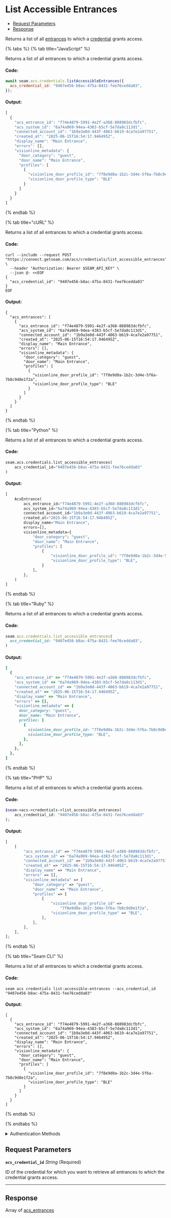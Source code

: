 # List Accessible Entrances

- [Request Parameters](#request-parameters)
- [Response](#response)

Returns a list of all [entrances](https://docs.seam.co/latest/api/acs/entrances) to which a [credential](https://docs.seam.co/latest/api/acs/credentials) grants access.


{% tabs %}
{% tab title="JavaScript" %}

Returns a list of all entrances to which a credential grants access.

#### Code:

```javascript
await seam.acs.credentials.listAccessibleEntrances({
  acs_credential_id: "9407e456-b8ac-475a-8431-fee76cedda03",
});
```

#### Output:

```javascript
[
  {
    "acs_entrance_id": "f74e4879-5991-4e2f-a368-888983dcfbfc",
    "acs_system_id": "6a74a969-94ea-4383-b5cf-5e7da8c113d1",
    "connected_account_id": "1b9a3e0d-443f-4063-b619-4ca7e2a97751",
    "created_at": "2025-06-15T16:54:17.946495Z",
    "display_name": "Main Entrance",
    "errors": [],
    "visionline_metadata": {
      "door_category": "guest",
      "door_name": "Main Entrance",
      "profiles": [
        {
          "visionline_door_profile_id": "7f8e9d0a-1b2c-3d4e-5f6a-7b8c9d0e1f2a",
          "visionline_door_profile_type": "BLE"
        }
      ]
    }
  }
]
```
{% endtab %}

{% tab title="cURL" %}

Returns a list of all entrances to which a credential grants access.

#### Code:

```curl
curl --include --request POST "https://connect.getseam.com/acs/credentials/list_accessible_entrances" \
  --header "Authorization: Bearer $SEAM_API_KEY" \
  --json @- <<EOF
{
  "acs_credential_id": "9407e456-b8ac-475a-8431-fee76cedda03"
}
EOF
```

#### Output:

```curl
{
  "acs_entrances": [
    {
      "acs_entrance_id": "f74e4879-5991-4e2f-a368-888983dcfbfc",
      "acs_system_id": "6a74a969-94ea-4383-b5cf-5e7da8c113d1",
      "connected_account_id": "1b9a3e0d-443f-4063-b619-4ca7e2a97751",
      "created_at": "2025-06-15T16:54:17.946495Z",
      "display_name": "Main Entrance",
      "errors": [],
      "visionline_metadata": {
        "door_category": "guest",
        "door_name": "Main Entrance",
        "profiles": [
          {
            "visionline_door_profile_id": "7f8e9d0a-1b2c-3d4e-5f6a-7b8c9d0e1f2a",
            "visionline_door_profile_type": "BLE"
          }
        ]
      }
    }
  ]
}
```
{% endtab %}

{% tab title="Python" %}

Returns a list of all entrances to which a credential grants access.

#### Code:

```python
seam.acs.credentials.list_accessible_entrances(
    acs_credential_id="9407e456-b8ac-475a-8431-fee76cedda03"
)
```

#### Output:

```python
[
    AcsEntrance(
        acs_entrance_id="f74e4879-5991-4e2f-a368-888983dcfbfc",
        acs_system_id="6a74a969-94ea-4383-b5cf-5e7da8c113d1",
        connected_account_id="1b9a3e0d-443f-4063-b619-4ca7e2a97751",
        created_at="2025-06-15T16:54:17.946495Z",
        display_name="Main Entrance",
        errors=[],
        visionline_metadata={
            "door_category": "guest",
            "door_name": "Main Entrance",
            "profiles": [
                {
                    "visionline_door_profile_id": "7f8e9d0a-1b2c-3d4e-5f6a-7b8c9d0e1f2a",
                    "visionline_door_profile_type": "BLE",
                }
            ],
        },
    )
]
```
{% endtab %}

{% tab title="Ruby" %}

Returns a list of all entrances to which a credential grants access.

#### Code:

```ruby
seam.acs.credentials.list_accessible_entrances(
  acs_credential_id: "9407e456-b8ac-475a-8431-fee76cedda03",
)
```

#### Output:

```ruby
[
  {
    "acs_entrance_id" => "f74e4879-5991-4e2f-a368-888983dcfbfc",
    "acs_system_id" => "6a74a969-94ea-4383-b5cf-5e7da8c113d1",
    "connected_account_id" => "1b9a3e0d-443f-4063-b619-4ca7e2a97751",
    "created_at" => "2025-06-15T16:54:17.946495Z",
    "display_name" => "Main Entrance",
    "errors" => [],
    "visionline_metadata" => {
      door_category: "guest",
      door_name: "Main Entrance",
      profiles: [
        {
          visionline_door_profile_id: "7f8e9d0a-1b2c-3d4e-5f6a-7b8c9d0e1f2a",
          visionline_door_profile_type: "BLE",
        },
      ],
    },
  },
]
```
{% endtab %}

{% tab title="PHP" %}

Returns a list of all entrances to which a credential grants access.

#### Code:

```php
$seam->acs->credentials->list_accessible_entrances(
    acs_credential_id: "9407e456-b8ac-475a-8431-fee76cedda03"
);
```

#### Output:

```php
[
    [
        "acs_entrance_id" => "f74e4879-5991-4e2f-a368-888983dcfbfc",
        "acs_system_id" => "6a74a969-94ea-4383-b5cf-5e7da8c113d1",
        "connected_account_id" => "1b9a3e0d-443f-4063-b619-4ca7e2a97751",
        "created_at" => "2025-06-15T16:54:17.946495Z",
        "display_name" => "Main Entrance",
        "errors" => [],
        "visionline_metadata" => [
            "door_category" => "guest",
            "door_name" => "Main Entrance",
            "profiles" => [
                [
                    "visionline_door_profile_id" =>
                        "7f8e9d0a-1b2c-3d4e-5f6a-7b8c9d0e1f2a",
                    "visionline_door_profile_type" => "BLE",
                ],
            ],
        ],
    ],
];
```
{% endtab %}

{% tab title="Seam CLI" %}

Returns a list of all entrances to which a credential grants access.

#### Code:

```seam_cli
seam acs credentials list-accessible-entrances --acs_credential_id "9407e456-b8ac-475a-8431-fee76cedda03"
```

#### Output:

```seam_cli
[
  {
    "acs_entrance_id": "f74e4879-5991-4e2f-a368-888983dcfbfc",
    "acs_system_id": "6a74a969-94ea-4383-b5cf-5e7da8c113d1",
    "connected_account_id": "1b9a3e0d-443f-4063-b619-4ca7e2a97751",
    "created_at": "2025-06-15T16:54:17.946495Z",
    "display_name": "Main Entrance",
    "errors": [],
    "visionline_metadata": {
      "door_category": "guest",
      "door_name": "Main Entrance",
      "profiles": [
        {
          "visionline_door_profile_id": "7f8e9d0a-1b2c-3d4e-5f6a-7b8c9d0e1f2a",
          "visionline_door_profile_type": "BLE"
        }
      ]
    }
  }
]
```
{% endtab %}

{% endtabs %}


<details>

<summary>Authentication Methods</summary>

- API key
- Personal access token
  <br>Must also include the `seam-workspace` header in the request.

To learn more, see [Authentication](https://docs.seam.co/latest/api/authentication).
</details>

## Request Parameters

**`acs_credential_id`** *String* (Required)

ID of the credential for which you want to retrieve all entrances to which the credential grants access.

---


## Response

Array of [acs\_entrances](./../entrances)

